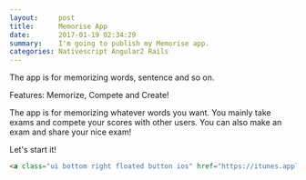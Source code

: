 ```yaml
---
layout:     post
title:      Memorise App
date:       2017-01-19 02:34:29
summary:    I'm going to publish my Memorise app.
categories: Nativescript Angular2 Rails
---
```


The app is for memorizing words, sentence and so on.

Features:
Memorize, Compete and Create!

The app is for memorizing whatever words you want.
You mainly take exams and compete your scores with other users.
You can also make an exam and share your nice exam!

Let's start it!

```html
<a class="ui bottom right floated button ios" href="https://itunes.apple.com/ca/app/memorise/id1196642316?mt=8" style="display:inline-block;overflow:hidden;background:url(//linkmaker.itunes.apple.com/assets/shared/badges/en-us/appstore-lrg.svg) no-repeat;width:135px;height:40px;background-size:contain;"></a>
```
